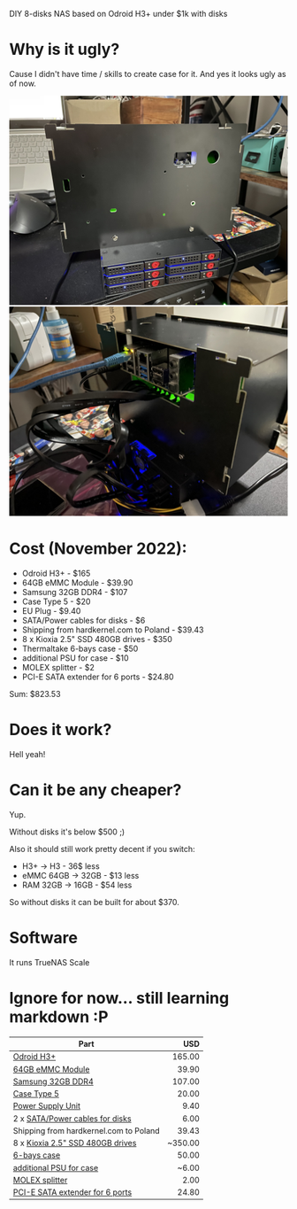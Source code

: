DIY 8-disks NAS based on Odroid H3+ under $1k with disks

# Why is it ugly?
Cause I didn't have time / skills to create case for it.
And yes it looks ugly as of now.

![front](IMG_0771.jpeg)
![back](IMG_0772.jpeg)

# Cost (November 2022):
 * Odroid H3+ - $165
 * 64GB eMMC Module - $39.90
 * Samsung 32GB DDR4 - $107
 * Case Type 5 - $20
 * EU Plug - $9.40
 * SATA/Power cables for disks - $6
 * Shipping from hardkernel.com to Poland - $39.43
 * 8 x Kioxia 2.5" SSD 480GB drives - $350
 * Thermaltake 6-bays case - $50
 * additional PSU for case - $10
 * MOLEX splitter - $2
 * PCI-E SATA extender for 6 ports - $24.80

Sum: $823.53

# Does it work?
Hell yeah!

# Can it be any cheaper?
Yup.

Without disks it's below $500 ;)

Also it should still work pretty decent if you switch:
  * H3+ -> H3 - 36$ less
  * eMMC 64GB -> 32GB - $13 less
  * RAM 32GB -> 16GB - $54 less

So without disks it can be built for about $370.

# Software

It runs TrueNAS Scale

# Ignore for now... still learning markdown :P
| Part  | USD  |
|-------|--------:|
| [Odroid H3+](https://www.hardkernel.com/shop/odroid-h3-plus/) | 165.00 |
| [64GB eMMC Module](https://www.hardkernel.com/shop/64gb-emmc-module-h2/) | 39.90 |
| [Samsung 32GB DDR4](https://www.hardkernel.com/shop/samsung-32gb-ddr4-pc4-25600-so-dimm/) | 107.00 |
| [Case Type 5](https://www.hardkernel.com/shop/odroid-h3-case-type-5/) | 20.00 |
| [Power Supply Unit](https://www.hardkernel.com/shop/15v-4a-power-supply-asia-korea-plug-copy/) | 9.40 |
| 2 x [SATA/Power cables for disks](https://www.hardkernel.com/shop/sata-data-and-power-cable/) | 6.00 |
| Shipping from hardkernel.com to Poland | 39.43 |
| 8 x [Kioxia 2.5" SSD 480GB drives](https://www.ebay.com/itm/134327464843) | ~350.00 |
| [6-bays case](https://aliexpress.com/item/32921898033.html) | 50.00 |
| [additional PSU for case](https://aliexpress.com/item/4000253348414.html) | ~6.00 |
| [MOLEX splitter](https://aliexpress.com/item/1005004236892928.html) | 2.00 |
| [PCI-E SATA extender for 6 ports](https://aliexpress.com/item/1005004374186238.html) | 24.80 |
